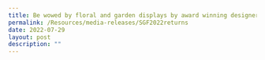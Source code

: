 ```yaml
---
title: Be wowed by floral and garden displays by award winning designers
permalink: /Resources/media-releases/SGF2022returns
date: 2022-07-29
layout: post
description: ""
---
```


